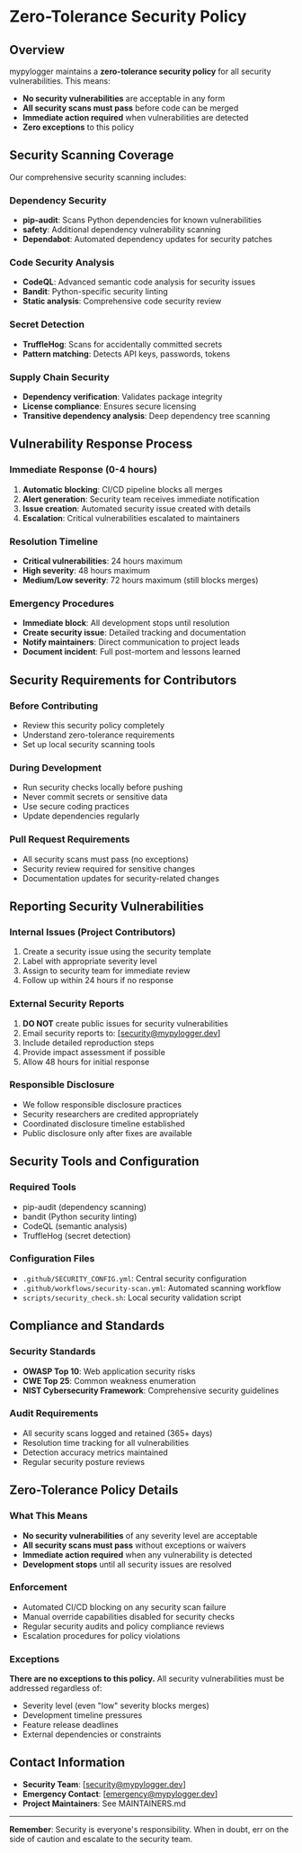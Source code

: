 # Zero-Tolerance Security Policy

## Overview

mypylogger maintains a **zero-tolerance security policy** for all security vulnerabilities. This means:

- **No security vulnerabilities** are acceptable in any form
- **All security scans must pass** before code can be merged
- **Immediate action required** when vulnerabilities are detected
- **Zero exceptions** to this policy

## Security Scanning Coverage

Our comprehensive security scanning includes:

### Dependency Security
- **pip-audit**: Scans Python dependencies for known vulnerabilities
- **safety**: Additional dependency vulnerability scanning
- **Dependabot**: Automated dependency updates for security patches

### Code Security Analysis
- **CodeQL**: Advanced semantic code analysis for security issues
- **Bandit**: Python-specific security linting
- **Static analysis**: Comprehensive code security review

### Secret Detection
- **TruffleHog**: Scans for accidentally committed secrets
- **Pattern matching**: Detects API keys, passwords, tokens

### Supply Chain Security
- **Dependency verification**: Validates package integrity
- **License compliance**: Ensures secure licensing
- **Transitive dependency analysis**: Deep dependency tree scanning

## Vulnerability Response Process

### Immediate Response (0-4 hours)
1. **Automatic blocking**: CI/CD pipeline blocks all merges
2. **Alert generation**: Security team receives immediate notification
3. **Issue creation**: Automated security issue created with details
4. **Escalation**: Critical vulnerabilities escalated to maintainers

### Resolution Timeline
- **Critical vulnerabilities**: 24 hours maximum
- **High severity**: 48 hours maximum
- **Medium/Low severity**: 72 hours maximum (still blocks merges)

### Emergency Procedures
- **Immediate block**: All development stops until resolution
- **Create security issue**: Detailed tracking and documentation
- **Notify maintainers**: Direct communication to project leads
- **Document incident**: Full post-mortem and lessons learned

## Security Requirements for Contributors

### Before Contributing
- Review this security policy completely
- Understand zero-tolerance requirements
- Set up local security scanning tools

### During Development
- Run security checks locally before pushing
- Never commit secrets or sensitive data
- Use secure coding practices
- Update dependencies regularly

### Pull Request Requirements
- All security scans must pass (no exceptions)
- Security review required for sensitive changes
- Documentation updates for security-related changes

## Reporting Security Vulnerabilities

### Internal Issues (Project Contributors)
1. Create a security issue using the security template
2. Label with appropriate severity level
3. Assign to security team for immediate review
4. Follow up within 24 hours if no response

### External Security Reports
1. **DO NOT** create public issues for security vulnerabilities
2. Email security reports to: [security@mypylogger.dev]
3. Include detailed reproduction steps
4. Provide impact assessment if possible
5. Allow 48 hours for initial response

### Responsible Disclosure
- We follow responsible disclosure practices
- Security researchers are credited appropriately
- Coordinated disclosure timeline established
- Public disclosure only after fixes are available

## Security Tools and Configuration

### Required Tools
- pip-audit (dependency scanning)
- bandit (Python security linting)
- CodeQL (semantic analysis)
- TruffleHog (secret detection)

### Configuration Files
- `.github/SECURITY_CONFIG.yml`: Central security configuration
- `.github/workflows/security-scan.yml`: Automated scanning workflow
- `scripts/security_check.sh`: Local security validation script

## Compliance and Standards

### Security Standards
- **OWASP Top 10**: Web application security risks
- **CWE Top 25**: Common weakness enumeration
- **NIST Cybersecurity Framework**: Comprehensive security guidelines

### Audit Requirements
- All security scans logged and retained (365+ days)
- Resolution time tracking for all vulnerabilities
- Detection accuracy metrics maintained
- Regular security posture reviews

## Zero-Tolerance Policy Details

### What This Means
- **No security vulnerabilities** of any severity level are acceptable
- **All security scans must pass** without exceptions or waivers
- **Immediate action required** when any vulnerability is detected
- **Development stops** until all security issues are resolved

### Enforcement
- Automated CI/CD blocking on any security scan failure
- Manual override capabilities disabled for security checks
- Regular security audits and policy compliance reviews
- Escalation procedures for policy violations

### Exceptions
**There are no exceptions to this policy.** All security vulnerabilities must be addressed regardless of:
- Severity level (even "low" severity blocks merges)
- Development timeline pressures
- Feature release deadlines
- External dependencies or constraints

## Contact Information

- **Security Team**: [security@mypylogger.dev]
- **Emergency Contact**: [emergency@mypylogger.dev]
- **Project Maintainers**: See MAINTAINERS.md

---

**Remember**: Security is everyone's responsibility. When in doubt, err on the side of caution and escalate to the security team.